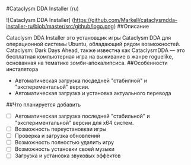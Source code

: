 #Cataclysm DDA Installer (ru) 

![Cataclysm DDA Installer]
(https://github.com/Markell/cataclysmdda-installer-ru/blob/master/src/github/logo.png)
##Описание

Cataclysm DDA Installer это  установщик игры Cataclysm DDA для операционной системы Ubuntu, обладающий рядом возможностей.
Cataclysm: Dark Days Ahead, также известна как CataclysmDDA — это бесплатная компьютерная игра на выживание в жанре roguelike, основанная на тематике зомби-апокалипсиса.
##Особенности инсталятора

* Автоматическая загрузка посдедней "стабилной" и "эксперементальой" версии.
* Автоматическая загрузка и установка актуального перевода

##Что планируется добавить

- [ ] Автоматическая загрузка последней "стабильной" и "экспериментальной" версии для x64 систем.
- [ ] Возможность переустановкаи игры
- [ ] Проверка и загрузка обновлений
- [ ] Возможность полностью удалить игру
- [ ] Возможность установки своей музыки
- [ ] Загрузка и установка звуковых эффектов
